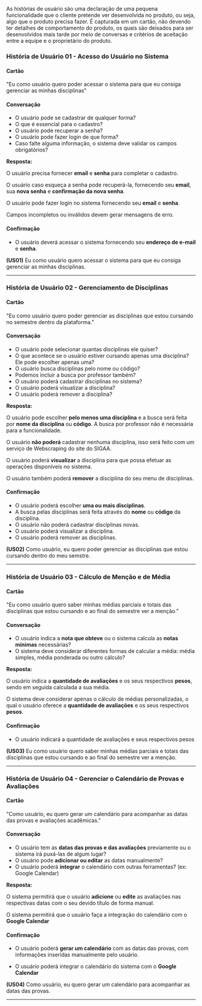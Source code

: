 As histórias de usuário são uma declaração de uma pequena funcionalidade que o cliente pretende ver desenvolvida no produto, ou seja, algo que o produto precisa fazer. É capturada em um cartão, não devendo ter detalhes de comportamento do produto, os quais são deixados para ser desenvolvidos mais tarde por meio de conversas e critérios de aceitação entre a equipe e o proprietário do produto.

### História de Usuário 01 - Acesso do Usuário no Sistema

#### Cartão

"Eu como usuário quero poder acessar o sistema para que eu consiga gerenciar as minhas disciplinas"

#### Conversação

- O usuário pode se cadastrar de qualquer forma?
- O que é essencial para o cadastro?
- O usuário pode recuperar a senha?
- O usuário pode fazer login de que forma?
- Caso falte alguma informação, o sistema deve validar os campos obrigatórios?

**Resposta:**

O usuário precisa fornecer **email** e **senha** para completar o cadastro.

O usuário caso esqueça a senha pode recuperá-la, fornecendo seu **email**, sua **nova senha** e **confirmação da nova senha**.

O usuário pode fazer login no sistema fornecendo seu **email** e **senha**.

Campos incompletos ou inválidos devem gerar mensagens de erro.

#### Confirmação

- O usuário deverá acessar o sistema fornecendo seu **endereço de e-mail** e **senha**.

**(US01)** Eu como usuário quero acessar o sistema para que eu consiga gerenciar as minhas disciplinas.

---

### História de Usuário 02 - Gerenciamento de Disciplinas

#### Cartão

"Eu como usuário quero poder gerenciar as disciplinas que estou cursando no semestre dentro da plataforma."

#### Conversação

- O usuário pode selecionar quantas disciplinas ele quiser?
- O que acontece se o usuário estiver cursando apenas uma disciplina? Ele pode escolher apenas uma?
- O usuário busca disciplinas pelo nome ou código?
- Podemos incluir a busca por professor também?
- O usuário poderá cadastrar disciplinas no sistema?
- O usuário poderá visualizar a disciplina?
- O usuário poderá remover a disciplina?

**Resposta:**

O usuário pode escolher **pelo menos uma disciplina** e a busca será feita por **nome da disciplina** ou **código**. A busca por professor não é necessária para a funcionalidade.

O usuário **não poderá** cadastrar nenhuma disciplina, isso será feito com um serviço de Webscraping do site do SIGAA.

O usuário poderá **visualizar** a disciplina para que possa efetuar as operações disponíveis no sistema.

O usuário também poderá **remover** a disciplina do seu menu de disciplinas.

#### Confirmação

- O usuário poderá escolher **uma ou mais disciplinas**.
- A busca pelas disciplinas será feita através do **nome** ou **código** da disciplina.
- O usuário não poderá cadastrar disciplinas novas.
- O usuário poderá visualizar a disciplina.
- O usuário poderá remover as disciplinas.

**(US02)** Como usuário, eu quero poder gerenciar as disciplinas que estou cursando dentro do meu semstre.

---

### História de Usuário 03 - Cálculo de Menção e de Média

#### Cartão

"Eu como usuário quero saber minhas médias parciais e totais das disciplinas que estou cursando e ao final do semestre ver a menção."

#### Conversação

- O usuário indica a **nota que obteve** ou o sistema calcula as **notas mínimas** necessárias?
- O sistema deve considerar diferentes formas de calcular a média: média simples, média ponderada ou outro cálculo?

**Resposta:**

O usuário indica a **quantidade de avaliações** e os seus respectivos **pesos**, sendo em seguida calculada a sua média.

O sistema deve considerar apenas o cálculo de médias personalizadas, o qual o usuário oferece a **quantidade de avaliações** e os seus respectivos **pesos**.

#### Confirmação

- O usuário indicará a quantidade de avaliações e seus respectivos pesos

**(US03)** Eu como usuário quero saber minhas médias parciais e totais das disciplinas que estou cursando e ao final do semestre ver a menção.

---

### História de Usuário 04 - Gerenciar o Calendário de Provas e Avaliações

#### Cartão

"Como usuário, eu quero gerar um calendário para acompanhar as datas das provas e avaliações acadêmicas."

#### Conversação

- O usuário tem as **datas das provas e das avaliações** previamente ou o sistema irá puxá-las de algum lugar?
- O usuário pode **adicionar ou editar** as datas manualmente?
- O usuário poderá **integrar** o calendário com outras ferramentas? (ex: Google Calendar)

**Resposta:**

O sistema permitirá que o usuário **adicione** ou **edite** as avaliações nas respectivas datas com o seu devido título de forma manual.

O sistema permitirá que o usuário faça a integração do calendário com o **Google Calendar**

#### Confirmação

- O usuário poderá **gerar um calendário** com as datas das provas, com informações inseridas manualmente pelo usuário.

- O usuário poderá integrar o calendário do sistema com o **Google Calendar**

**(US04)** Como usuário, eu quero gerar um calendário para acompanhar as datas das provas.

---

<!--
### História de Usuário 06 - Gerar Link para Salvar Dados

#### Cartão

"Como usuário, eu quero gerar um link para salvar meus dados e progresso, para que eu possa acessá-los ou compartilhá-los facilmente de qualquer dispositivo."

#### Conversação

- Os dados salvos incluirão quais informações?
- Como o usuário acessará os dados salvos?

**Resposta:** Os dados incluirão perfil do usuário, disciplinas escolhidas, notas calculadas, índice de rendimento acadêmico (IRA) e calendário de provas/avaliações. E, ao acessar o link, o sistema restaurará o estado salvo, permitindo que o usuário continue de onde parou ou utilize as informações compartilhadas.

#### Confirmação

- O usuário poderá **gerar** um link contendo informações sobre perfil, progresso, disciplinas, notas, IRA e calendário
- Esse link será acessível em **qualquer** dispositivo e permitirá **compartilhamento** fácil.

**(US07)** Como usuário, eu quero gerar um link para salvar meus dados e progresso, para que eu possa acessá-los ou compartilhá-los facilmente de qualquer dispositivo. -->
